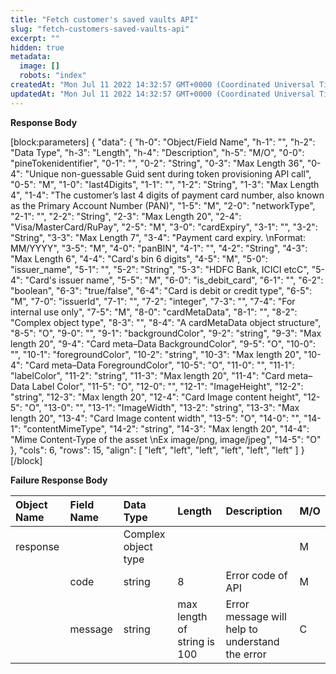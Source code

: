 ```yaml
---
title: "Fetch customer's saved vaults API"
slug: "fetch-customers-saved-vaults-api"
excerpt: ""
hidden: true
metadata: 
  image: []
  robots: "index"
createdAt: "Mon Jul 11 2022 14:32:57 GMT+0000 (Coordinated Universal Time)"
updatedAt: "Mon Jul 11 2022 14:32:57 GMT+0000 (Coordinated Universal Time)"
---
```

**Response Body** 

[block:parameters]
{
  "data": {
    "h-0": "Object/Field Name",
    "h-1": "",
    "h-2": "Data Type",
    "h-3": "Length",
    "h-4": "Description",
    "h-5": "M/O",
    "0-0": "pineTokenidentifier",
    "0-1": "",
    "0-2": "String",
    "0-3": "Max Length 36",
    "0-4": "Unique non-guessable Guid sent during token provisioning API call",
    "0-5": "M",
    "1-0": "last4Digits",
    "1-1": "",
    "1-2": "String",
    "1-3": "Max Length 4",
    "1-4": "The customer’s last 4 digits of payment card number, also known as the Primary Account Number (PAN)",
    "1-5": "M",
    "2-0": "networkType",
    "2-1": "",
    "2-2": "String",
    "2-3": "Max Length 20",
    "2-4": "Visa/MasterCard/RuPay",
    "2-5": "M",
    "3-0": "cardExpiry",
    "3-1": "",
    "3-2": "String",
    "3-3": "Max Length 7",
    "3-4": "Payment card expiry.  \nFormat: MM/YYYY",
    "3-5": "M",
    "4-0": "panBIN",
    "4-1": "",
    "4-2": "String",
    "4-3": "Max Length 6",
    "4-4": "Card's bin 6 digits",
    "4-5": "M",
    "5-0": "issuer_name",
    "5-1": "",
    "5-2": "String",
    "5-3": "HDFC Bank, ICICI etcC",
    "5-4": "Card's issuer name",
    "5-5": "M",
    "6-0": "is_debit_card",
    "6-1": "",
    "6-2": "boolean",
    "6-3": "true/false",
    "6-4": "Card is debit or credit type",
    "6-5": "M",
    "7-0": "issuerId",
    "7-1": "",
    "7-2": "integer",
    "7-3": "",
    "7-4": "For internal use only",
    "7-5": "M",
    "8-0": "cardMetaData",
    "8-1": "",
    "8-2": "Complex object type",
    "8-3": "",
    "8-4": "A cardMetaData object structure",
    "8-5": "O",
    "9-0": "",
    "9-1": "backgroundColor",
    "9-2": "string",
    "9-3": "Max length 20",
    "9-4": "Card meta–Data BackgroundColor",
    "9-5": "O",
    "10-0": "",
    "10-1": "foregroundColor",
    "10-2": "string",
    "10-3": "Max length 20",
    "10-4": "Card meta–Data ForegroundColor",
    "10-5": "O",
    "11-0": "",
    "11-1": "labelColor",
    "11-2": "string",
    "11-3": "Max length 20",
    "11-4": "Card meta–Data Label Color",
    "11-5": "O",
    "12-0": "",
    "12-1": "ImageHeight",
    "12-2": "string",
    "12-3": "Max length 20",
    "12-4": "Card Image content height",
    "12-5": "O",
    "13-0": "",
    "13-1": "ImageWidth",
    "13-2": "string",
    "13-3": "Max length 20",
    "13-4": "Card Image content width",
    "13-5": "O",
    "14-0": "",
    "14-1": "contentMimeType",
    "14-2": "string",
    "14-3": "Max length 20",
    "14-4": "Mime Content-Type of the asset  \nEx image/png, image/jpeg",
    "14-5": "O"
  },
  "cols": 6,
  "rows": 15,
  "align": [
    "left",
    "left",
    "left",
    "left",
    "left",
    "left"
  ]
}
[/block]


**Failure Response Body** 

| Object Name | Field Name | Data Type           | Length                      | Description                                     | M/O |
| :---------- | :--------- | :------------------ | :-------------------------- | :---------------------------------------------- | :-- |
| response    |            | Complex object type |                             |                                                 | M   |
|             | code       | string              | 8                           | Error code of API                               | M   |
|             | message    | string              | max length of string is 100 | Error message will help to understand the error | C   |
